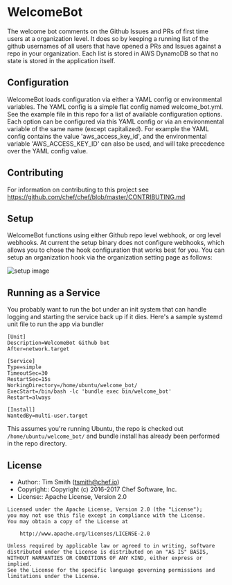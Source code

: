 # WelcomeBot

The welcome bot comments on the Github Issues and PRs of first time users at a organization level. It does so by keeping a running list of the github usernames of all users that have opened a PRs and Issues against a repo in your organization. Each list is stored in AWS DynamoDB so that no state is stored in the application itself.

## Configuration

WelcomeBot loads configuration via either a YAML config or environmental variables. The YAML config is a simple flat config named welcome_bot.yml. See the example file in this repo for a list of available configuration options. Each option can be configured via this YAML config or via an environmental variable of the same name (except capitalized). For example the YAML config contains the value 'aws_access_key_id', and the environmental variable 'AWS_ACCESS_KEY_ID' can also be used, and will take precedence over the YAML config value.

## Contributing

For information on contributing to this project see <https://github.com/chef/chef/blob/master/CONTRIBUTING.md>

## Setup

WelcomeBot functions using either Github repo level webhook, or org level webhooks. At current the setup binary does not configure webhooks, which allows you to chose the hook configuration that works best for you. You can setup an organization hook via the organization setting page as follows:

![setup image](https://raw.githubusercontent.com/chef/welcome_bot/master/setup.png)

## Running as a Service

You probably want to run the bot under an init system that can handle logging and starting the service back up if it dies. Here's a sample systemd unit file to run the app via bundler

```
[Unit]
Description=WelcomeBot Github bot
After=network.target

[Service]
Type=simple
TimeoutSec=30
RestartSec=15s
WorkingDirectory=/home/ubuntu/welcome_bot/
ExecStart=/bin/bash -lc 'bundle exec bin/welcome_bot'
Restart=always

[Install]
WantedBy=multi-user.target
```

This assumes you're running Ubuntu, the repo is checked out `/home/ubuntu/welcome_bot/` and bundle install has already been performed in the repo directory.

## License

- Author:: Tim Smith ([tsmith@chef.io](mailto:tsmith@chef.io))
- Copyright:: Copyright (c) 2016-2017 Chef Software, Inc.
- License:: Apache License, Version 2.0

```text
Licensed under the Apache License, Version 2.0 (the "License");
you may not use this file except in compliance with the License.
You may obtain a copy of the License at

    http://www.apache.org/licenses/LICENSE-2.0

Unless required by applicable law or agreed to in writing, software
distributed under the License is distributed on an "AS IS" BASIS,
WITHOUT WARRANTIES OR CONDITIONS OF ANY KIND, either express or implied.
See the License for the specific language governing permissions and
limitations under the License.
```
